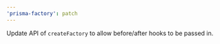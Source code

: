 ```yaml
---
'prisma-factory': patch
---
```


Update API of `createFactory` to allow before/after hooks to be passed in.
